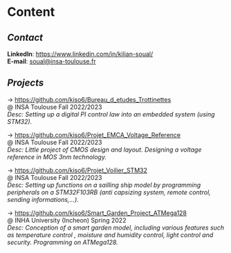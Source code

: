 # Content  

## **_Contact_**  

**LinkedIn**: <https://www.linkedin.com/in/kilian-soual/>  
**E-mail**: <soual@insa-toulouse.fr>  

## **_Projects_**  

-> <https://github.com/kiso6/Bureau_d_etudes_Trottinettes>  
  @ INSA Toulouse Fall 2022/2023  
  _Desc: Setting up a digital PI control law into an
  embedded system (using STM32)._
  
-> <https://github.com/kiso6/Projet_EMCA_Voltage_Reference>  
  @ INSA Toulouse Fall 2022/2023  
  _Desc: Little project of CMOS design and layout. Designing
  a voltage reference in MOS 3nm technology._  
  
-> <https://github.com/kiso6/Projet_Voilier_STM32>  
  @ INSA Toulouse Fall 2022/2023  
  _Desc: Setting up functions on a sailling ship model by
  programming peripherals on a STM32F103RB (anti capsizing 
  system, remote control, sending informations,...)._  
  
-> <https://github.com/kiso6/Smart_Garden_Project_ATMega128>  
@ INHA University (Incheon) Spring 2022  
 _Desc: Conception of a smart garden model, including various
features such as temperature control , moisture and humidity
control, light control and security. Programming on ATMega128._ 
